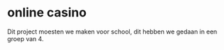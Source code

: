 # online casino

Dit project moesten we maken voor school, dit hebben we gedaan in een groep van 4.
